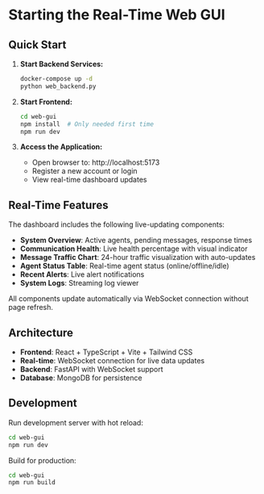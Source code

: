 # Starting the Real-Time Web GUI

## Quick Start

1. **Start Backend Services:**
   ```bash
   docker-compose up -d
   python web_backend.py
   ```

2. **Start Frontend:**
   ```bash
   cd web-gui
   npm install  # Only needed first time
   npm run dev
   ```

3. **Access the Application:**
   - Open browser to: http://localhost:5173
   - Register a new account or login
   - View real-time dashboard updates

## Real-Time Features

The dashboard includes the following live-updating components:

- **System Overview**: Active agents, pending messages, response times
- **Communication Health**: Live health percentage with visual indicator
- **Message Traffic Chart**: 24-hour traffic visualization with auto-updates
- **Agent Status Table**: Real-time agent status (online/offline/idle)
- **Recent Alerts**: Live alert notifications
- **System Logs**: Streaming log viewer

All components update automatically via WebSocket connection without page refresh.

## Architecture

- **Frontend**: React + TypeScript + Vite + Tailwind CSS
- **Real-time**: WebSocket connection for live data updates
- **Backend**: FastAPI with WebSocket support
- **Database**: MongoDB for persistence

## Development

Run development server with hot reload:
```bash
cd web-gui
npm run dev
```

Build for production:
```bash
cd web-gui
npm run build
```
